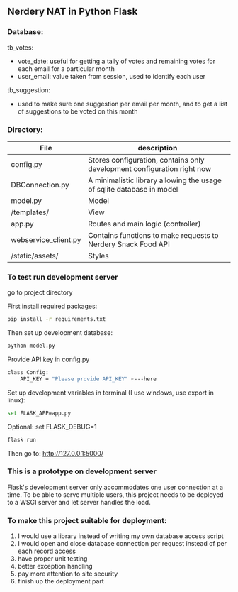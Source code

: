 ## Nerdery NAT in Python Flask

### Database:
tb_votes:
- vote_date: useful for getting a tally of votes and remaining votes for each email for a particular month
- user_email: value taken from session, used to identify each user

tb_suggestion:
- used to make sure one suggestion per email per month, and to get a list of suggestions to be voted on this month

### Directory:
| File | description |
| ------ | ------ |
| config.py | Stores configuration, contains only development configuration right now |
| DBConnection.py | A minimalistic library allowing the usage of sqlite database in model |
| model.py | Model |
| /templates/ | View |
| app.py | Routes and main logic (controller) |
| webservice_client.py | Contains functions to make requests to Nerdery Snack Food API |
| /static/assets/ | Styles |

### To test run development server
go to project directory

First install required packages:
```sh
pip install -r requirements.txt
```
Then set up development database:
```sh
python model.py
```
Provide API key in config.py
```sh
class Config:
	API_KEY = "Please provide API_KEY" <---here
```
Set up development variables in terminal (I use windows, use export in linux):
```sh
set FLASK_APP=app.py
```
Optional: set FLASK_DEBUG=1
```sh
flask run
```
Then go to:
http://127.0.0.1:5000/

### This is a prototype on development server
Flask's development server only accommodates one user connection at a time.
To be able to serve multiple users, this project needs to be deployed to a WSGI server and let server handles the load.

### To make this project suitable for deployment:
1) I would use a library instead of writing my own database access script
2) I would open and close database connection per request instead of per each record access
3) have proper unit testing
4) better exception handling
5) pay more attention to site security
6) finish up the deployment part
